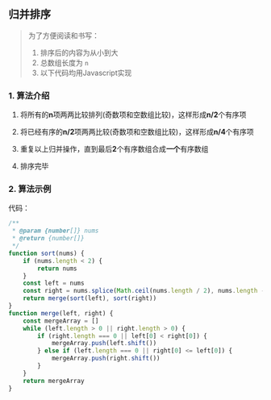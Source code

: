 ## 归并排序
> 为了方便阅读和书写：
> 1. 排序后的内容为从小到大
> 2. 总数组长度为 `n`
> 3. 以下代码均用Javascript实现

### 1. 算法介绍
1. 将所有的**n**项两两比较排列(奇数项和空数组比较)，这样形成**n/2**个有序项

2. 将已经有序的**n/2**项两两比较(奇数项和空数组比较)，这样形成**n/4**个有序项

3. 重复以上归并操作，直到最后**2**个有序数组合成**一个**有序数组

4. 排序完毕

### 2. 算法示例

代码：
```javascript
/**
 * @param {number[]} nums
 * @return {number[]}
 */
function sort(nums) {
    if (nums.length < 2) {
        return nums
    }
    const left = nums
    const right = nums.splice(Math.ceil(nums.length / 2), nums.length - 1)
    return merge(sort(left), sort(right))
}
function merge(left, right) {
    const mergeArray = []
    while (left.length > 0 || right.length > 0) {
        if (right.length === 0 || left[0] < right[0]) {
            mergeArray.push(left.shift())
        } else if (left.length === 0 || right[0] <= left[0]) {
            mergeArray.push(right.shift())
        }
    }
    return mergeArray
}
```
